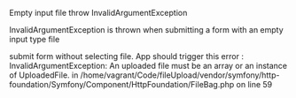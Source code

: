 Empty input file throw InvalidArgumentException

InvalidArgumentException is thrown when submitting a form with an empty input type file

submit form without selecting file.
App should trigger this error : InvalidArgumentException: An uploaded file must be an array or an instance of UploadedFile. in /home/vagrant/Code/fileUpload/vendor/symfony/http-foundation/Symfony/Component/HttpFoundation/FileBag.php on line 59
